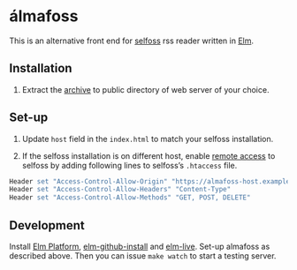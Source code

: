 álmafoss
===========

This is an alternative front end for [selfoss](https://github.com/SSilence/selfoss) rss reader written in [Elm](http://elm-lang.org/).

Installation
------------

1. Extract the [archive](https://github.com/fossar/almafoss/releases) to public directory of web server of your choice.

Set-up
------

1. Update `host` field in the `index.html` to match your selfoss installation.

2. If the selfoss installation is on different host, enable [remote access](https://developer.mozilla.org/en-US/docs/Web/HTTP/Access_control_CORS#Access-Control-Allow-Origin) to selfoss by adding following lines to selfoss’s `.htaccess` file.
 ```apache
 Header set "Access-Control-Allow-Origin" "https://almafoss-host.example.org"
 Header set "Access-Control-Allow-Headers" "Content-Type"
 Header set "Access-Control-Allow-Methods" "GET, POST, DELETE"
 ```

Development
-----------

Install [Elm Platform](http://guide.elm-lang.org/install.html), [elm-github-install](https://github.com/gdotdesign/elm-github-install) and [elm-live](https://github.com/tomekwi/elm-live). Set-up almafoss as described above. Then you can issue `make watch` to start a testing server.

